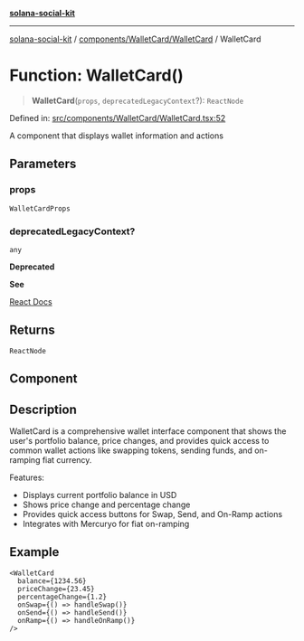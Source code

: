 [**solana-social-kit**](../../../../README.md)

***

[solana-social-kit](../../../../README.md) / [components/WalletCard/WalletCard](../README.md) / WalletCard

# Function: WalletCard()

> **WalletCard**(`props`, `deprecatedLegacyContext`?): `ReactNode`

Defined in: [src/components/WalletCard/WalletCard.tsx:52](https://github.com/SendArcade/solana-social-starter/blob/98f94bb63d3814df24512365f6ae706d273e698f/src/components/WalletCard/WalletCard.tsx#L52)

A component that displays wallet information and actions

## Parameters

### props

`WalletCardProps`

### deprecatedLegacyContext?

`any`

**Deprecated**

**See**

[React Docs](https://legacy.reactjs.org/docs/legacy-context.html#referencing-context-in-lifecycle-methods)

## Returns

`ReactNode`

## Component

## Description

WalletCard is a comprehensive wallet interface component that shows the user's
portfolio balance, price changes, and provides quick access to common wallet
actions like swapping tokens, sending funds, and on-ramping fiat currency.

Features:
- Displays current portfolio balance in USD
- Shows price change and percentage change
- Provides quick access buttons for Swap, Send, and On-Ramp actions
- Integrates with Mercuryo for fiat on-ramping

## Example

```tsx
<WalletCard
  balance={1234.56}
  priceChange={23.45}
  percentageChange={1.2}
  onSwap={() => handleSwap()}
  onSend={() => handleSend()}
  onRamp={() => handleOnRamp()}
/>
```
